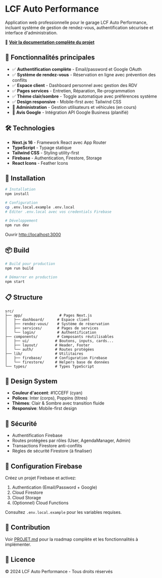 # LCF Auto Performance

Application web professionnelle pour le garage LCF Auto Performance, incluant système de gestion de rendez-vous, authentification sécurisée et interface d'administration.

🚀 **[Voir la documentation complète du projet](./PROJET.md)**

## 🎯 Fonctionnalités principales

- ✅ **Authentification complète** - Email/password et Google OAuth
- ✅ **Système de rendez-vous** - Réservation en ligne avec prévention des conflits
- ✅ **Espace client** - Dashboard personnel avec gestion des RDV
- ✅ **Pages services** - Entretien, Réparation, Re-programmation
- ✅ **Thème clair/sombre** - Toggle automatique avec préférences système
- ✅ **Design responsive** - Mobile-first avec Tailwind CSS
- 🔄 **Administration** - Gestion utilisateurs et véhicules (en cours)
- 🔄 **Avis Google** - Intégration API Google Business (planifié)

## 🛠️ Technologies

- **Next.js 16** - Framework React avec App Router
- **TypeScript** - Typage statique
- **Tailwind CSS** - Styling utility-first
- **Firebase** - Authentication, Firestore, Storage
- **React Icons** - Feather Icons

## 🚀 Installation

```bash
# Installation
npm install

# Configuration
cp .env.local.example .env.local
# Éditer .env.local avec vos credentials Firebase

# Développement
npm run dev
```

Ouvrir [http://localhost:3000](http://localhost:3000)

## 📦 Build

```bash
# Build pour production
npm run build

# Démarrer en production
npm start
```

## 📋 Structure

```
src/
├── app/                 # Pages Next.js
│   ├── dashboard/      # Espace client
│   ├── rendez-vous/    # Système de réservation
│   ├── services/       # Pages de services
│   └── login/          # Authentification
├── components/         # Composants réutilisables
│   ├── ui/            # Boutons, inputs, cards...
│   ├── layout/        # Header, Footer
│   └── auth/          # Routes protégées
├── lib/               # Utilitaires
│   ├── firebase/      # Configuration Firebase
│   └── firestore/     # Helpers base de données
└── types/             # Types TypeScript
```

## 🎨 Design System

- **Couleur d'accent**: #1CCEFF (cyan)
- **Polices**: Inter (corps), Poppins (titres)
- **Thèmes**: Clair & Sombre avec transition fluide
- **Responsive**: Mobile-first design

## 🔐 Sécurité

- Authentification Firebase
- Routes protégées par rôles (User, AgendaManager, Admin)
- Transactions Firestore anti-conflits
- Règles de sécurité Firestore (à finaliser)

## 📝 Configuration Firebase

Créez un projet Firebase et activez:
1. Authentication (Email/Password + Google)
2. Cloud Firestore
3. Cloud Storage
4. (Optionnel) Cloud Functions

Consultez `.env.local.example` pour les variables requises.

## 🤝 Contribution

Voir [PROJET.md](./PROJET.md) pour la roadmap complète et les fonctionnalités à implémenter.

## 📄 Licence

© 2024 LCF Auto Performance - Tous droits réservés